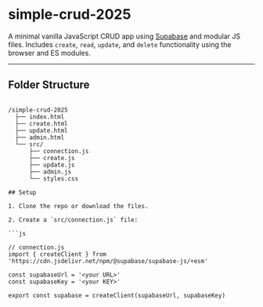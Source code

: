 # simple-crud-2025

A minimal vanilla JavaScript CRUD app using [Supabase](https://supabase.com/) and modular JS files. Includes `create`, `read`, `update`, and `delete` functionality using the browser and ES modules.

---

## Folder Structure

```text

/simple-crud-2025
  ├── index.html
  ├── create.html
  ├── update.html
  ├── admin.html
  └── src/
      ├── connection.js
      ├── create.js
      ├── update.js
      ├── admin.js
      └── styles.css

## Setup

1. Clone the repo or download the files.

2. Create a `src/connection.js` file:

```js

// connection.js
import { createClient } from 'https://cdn.jsdelivr.net/npm/@supabase/supabase-js/+esm'

const supabaseUrl = '<your URL>'
const supabaseKey = '<your KEY>'

export const supabase = createClient(supabaseUrl, supabaseKey)
